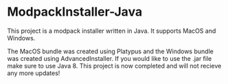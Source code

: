 # ModpackInstaller-Java
This project is a modpack installer written in Java. It supports MacOS and Windows.

The MacOS bundle was created using Platypus and the Windows bundle was created using AdvancedInstaller. If you would like to use the .jar file make sure to use Java 8. This project is now completed and will not recieve any more updates!
